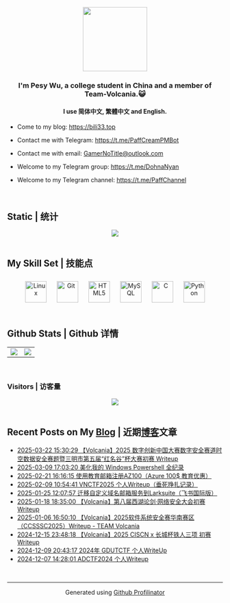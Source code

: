 <div align="center">
<img src="https://avatars.githubusercontent.com/u/28426291" align="center" height="150" width="150" />
</div>  
  

### <div align="center">I'm Pesy Wu, a college student in China and a member of Team-Volcania.😺</div>  
  

#### <div align="center">I use 简体中文, 繁體中文 and English.</div>  
  

- Come to my blog: https://bili33.top  
  

- Contact me with Telegram: https://t.me/PaffCreamPMBot  
  

- Contact me with email: GamerNoTitle@outlook.com  
  

- Welcome to my Telegram group: https://t.me/DohnaNyan  
  

- Welcome to my Telegram channel: https://t.me/PaffChannel  
  

<br/>  


## Static | 统计
<div align="center">
<img src="https://github-widgetbox.vercel.app/api/profile?username=GamerNoTitle&data=followers,repositories,stars,commits" align="center" height="" width="" />
</div>  
  

<br/>  


## My Skill Set | 技能点
<div align="center">  
<a href="https://www.linux.org/" target="_blank"><img style="margin: 10px" src="https://profilinator.rishav.dev/skills-assets/linux-original.svg" alt="Linux" height="50" /></a>  
<a href="https://github.com/" target="_blank"><img style="margin: 10px" src="https://profilinator.rishav.dev/skills-assets/git-scm-icon.svg" alt="Git" height="50" /></a>  
<a href="https://en.wikipedia.org/wiki/HTML5" target="_blank"><img style="margin: 10px" src="https://profilinator.rishav.dev/skills-assets/html5-original-wordmark.svg" alt="HTML5" height="50" /></a>  
<a href="https://www.mysql.com/" target="_blank"><img style="margin: 10px" src="https://profilinator.rishav.dev/skills-assets/mysql-original-wordmark.svg" alt="MySQL" height="50" /></a>  
<a href="https://www.cprogramming.com/" target="_blank"><img style="margin: 10px" src="https://profilinator.rishav.dev/skills-assets/c-original.svg" alt="C" height="50" /></a>  
<a href="https://www.python.org/" target="_blank"><img style="margin: 10px" src="https://profilinator.rishav.dev/skills-assets/python-original.svg" alt="Python" height="50" /></a>  
</div>  

<br/>  


## Github Stats | Github 详情
<div align="center">
<table><tr><td valign="top" width="50%">

<img src="https://github-readme-stats.vercel.app/api?username=GamerNoTitle&show_icons=true&count_private=true&hide_border=true" align="center" />

</td><td valign="top" width="50%">

<img src="https://github-readme-stats.vercel.app/api/top-langs/?username=GamerNoTitle&hide_border=true&layout=compact" align="center" />

</td></tr></table>  

</div>

<br/>  



### Visitors | 访客量
<div align="center">
<img src="https://count.getloli.com/get/@GamerNoTitle?theme=rule34" align="center" height="" width="" />
</div>  
  

<br/>  


## Recent Posts on My [Blog](https://bili33.top) | 近期[博客](https://bili33.top)文章
<!-- BLOG-POST-LIST:START -->
- [2025-03-22 15:30:29 【Volcania】2025 数字创新中国大赛数字安全赛道时空数据安全赛题暨三明市第五届“红名谷”杯大赛初赛 Writeup](https://bili33.top/posts/CTF-Hongminggu2025-Preliminary-round-Writeup/)
- [2025-03-09 17:03:20 美化我的 Windows Powershell 全纪录](https://bili33.top/posts/Beatify-My-Powershell/)
- [2025-02-21 16:16:15 使用教育邮箱注册AZ100（Azure 100$ 教育优惠）](https://bili33.top/posts/The-Start-of-AZ100/)
- [2025-02-09 10:54:41 VNCTF2025 个人Writeup（垂死挣扎记录）](https://bili33.top/posts/VNCTF2025-Writeup/)
- [2025-01-25 12:07:57 迁移自定义域名邮箱服务到Larksuite（飞书国际版）](https://bili33.top/posts/Move-My-Email-to-Larksuite/)
- [2025-01-18 18:35:00 【Volcania】第八届西湖论剑·网络安全大会初赛Writeup](https://bili33.top/posts/CTF-West-Lake-2025-Preliminary-round-Writeup/)
- [2025-01-06 16:50:10 【Volcania】2025软件系统安全赛华南赛区（CCSSSC2025）Writeup - TEAM Volcania](https://bili33.top/posts/CTF-CCSSSC2025-Preliminary-round-Writeup/)
- [2024-12-15 23:48:18 【Volcania】2025 CISCN x 长城杯铁人三项 初赛Writeup](https://bili33.top/posts/CTF-CISCN2025-Preliminary-round-Writeup/)
- [2024-12-09 20:43:17 2024年 GDUTCTF 个人WriteUp](https://bili33.top/posts/GDUTCTF2024-Writeup/)
- [2024-12-07 14:28:01 ADCTF2024 个人Writeup](https://bili33.top/posts/ADCTF2024-Writeup/)<!-- BLOG-POST-LIST:END -->
<br />

----
<div align="center">Generated using <a href="https://profilinator.rishav.dev/" target="_blank">Github Profilinator</a></div>
